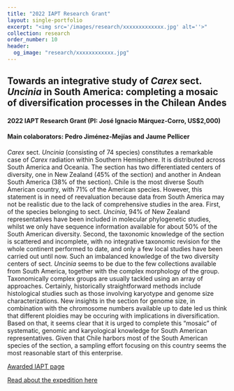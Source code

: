 ```yaml
---
title: "2022 IAPT Research Grant"
layout: single-portfolio
excerpt: "<img src='/images/research/xxxxxxxxxxxxx.jpg' alt=''>"
collection: research
order_number: 10
header: 
  og_image: "research/xxxxxxxxxxxx.jpg"
---
```

<h2>Towards an integrative study of <i>Carex</i> sect. <i>Uncinia</i> in South America: completing a mosaic of diversification processes in the Chilean Andes</h2>
<h4>2022 IAPT Research Grant (PI: José Ignacio Márquez-Corro, US$2,000)</h4>
<h4>Main colaborators: Pedro Jiménez-Mejías and Jaume Pellicer</h4>


<i>Carex</i> sect. <i>Uncinia</i> (consisting of 74 species) constitutes a remarkable case of <i>Carex</i> radiation within Southern Hemisphere. It is distributed across South America and Oceania. The section has two differentiated centers of diversity, one in New Zealand (45% of the section) and another in Andean South America (38% of the section). Chile is the most diverse South American country, with 71% of the American species. However, this statement is in need of reevaluation because data from South America may not be realistic due to the lack of comprehensive studies in the area. First, of the species belonging to sect. <i>Uncinia</i>, 94% of New Zealand representatives have been included in molecular phylogenetic studies, whilst we only have sequence information available for about 50% of the South American diversity. Second, the taxonomic knowledge of the section is scattered and incomplete, with no integrative taxonomic revision for the whole continent performed to date, and only a few local studies have been carried out until now. Such an imbalanced knowledge of the two diversity centers of sect. <i>Uncinia</i> seems to be due to the few collections available from South America, together with the complex morphology of the group.
Taxonomically complex groups are usually tackled using an array of approaches. Certainly, historically straightforward methods include histological studies such as those involving karyotype and genome size characterizations. New insights in the section for genome size, in combination with the chromosome numbers available up to date led us think that different ploidies may be occuring with implications in diversification. Based on that, it seems clear that it is urged to complete this “mosaic” of systematic, genomic and karyological knowledge for South American representatives. Given that Chile harbors most of the South American species of the section, a sampling effort focusing on this country seems the most reasonable start of this enterprise.

<a href="https://www.iaptglobal.org/awarded-grants/#comp-l6cslx3u__1b04625f-f39b-4915-b398-15ee48f79498">Awarded IAPT page</a>

<a href="https://jimarcor.github.io/expeditions/Chile/">Read about the expedition here</a>
